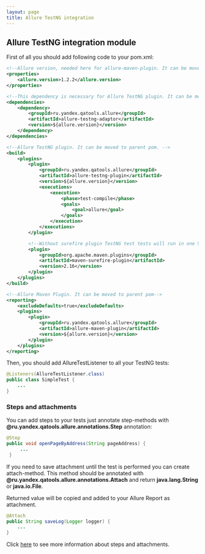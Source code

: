 ```yaml
---
layout: page
title: Allure TestNG integration
---
```

[allure-junit-pom-example]: https://github.com/allure-framework/allure/blob/master/docs/allure-junit-pom-example.md
[steps-and-attachments]: https://github.com/allure-framework/allure/blob/master/docs/steps-and-attachments.md

## Allure TestNG integration module

First of all you should add following code to your pom.xml:

``` xml
<!--Allure version, needed here for allure-maven-plugin. It can be moved to parent pom.-->
<properties>
    <allure.version>1.2.2</allure.version>
</properties>

<!--This dependency is necessary for Allure TestNG plugin. It can be moved to parent pom.-->
<dependencies>
    <dependency>
        <groupId>ru.yandex.qatools.allure</groupId>
        <artifactId>allure-testng-adaptor</artifactId>
        <version>${allure.version}</version>
    </dependency>
</dependencies>

<!--Allure TestNG plugin. It can be moved to parent pom. -->
<build>
    <plugins>
        <plugin>
            <groupId>ru.yandex.qatools.allure</groupId>
            <artifactId>allure-testng-plugin</artifactId>
            <version>${allure.version}</version>
            <executions>
                <execution>
                    <phase>test-compile</phase>
                    <goals>
                        <goal>allure</goal>
                    </goals>
                </execution>
            </executions>
        </plugin>

        <!--Without surefire plugin TestNG test tests will run in one Suite with name "Common Suite" -->
        <plugin>
            <groupId>org.apache.maven.plugins</groupId>
            <artifactId>maven-surefire-plugin</artifactId>
            <version>2.16</version>
        </plugin>
    </plugins>
</build>

<!--Allure Maven Plugin. It can be moved to parent pom-->
<reporting>
    <excludeDefaults>true</excludeDefaults>
    <plugins>
        <plugin>
            <groupId>ru.yandex.qatools.allure</groupId>
            <artifactId>allure-maven-plugin</artifactId>
            <version>${allure.version}</version>
        </plugin>
    </plugins>
</reporting>
```

Then, you should add AllureTestListener to all your TestNG tests:

``` java
@Listeners(AllureTestListener.class)
public class SimpleTest {
    ...
}

```

### Steps and attachments

You can add steps to your tests just annotate step-methods with
**@ru.yandex.qatools.allure.annotations.Step** annotation:

```java
@Step
public void openPageByAddress(String pageAddress) {
     ...
 }
```

If you need to save attachment until the test is performed you can create attach-method.
This method should be annotated with **@ru.yandex.qatools.allure.annotations.Attach** and
return **java.lang.String** or **java.io.File**.

Returned value will be copied and added to your Allure Report as attachment.

```java
@Attach
public String saveLog(Logger logger) {
    ...
}
```

Click [here][steps-and-attachments] to see more information about steps and attachments.
